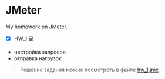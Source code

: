 # JMeter
My homework on JMeter.

- [X] HW_1 :computer:

+ настройка запросов
+ отправка нагрузок

>Решение задания можно посмотреть в файле
<a href="HW/hw_1.jmx">hw_1.jmx</a>
